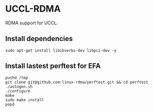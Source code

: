 # UCCL-RDMA

RDMA support for UCCL.

## Install dependencies
```
sudo apt-get install libibverbs-dev libpci-dev -y
```

## Install lastest perftest for EFA
```
pushd /tmp
git clone git@github.com:linux-rdma/perftest.git && cd perftest
./autogen.sh
./configure
make
sudo make install
popd
```